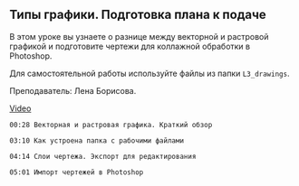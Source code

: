 ## Типы графики. Подготовка плана к подаче

В этом уроке вы узнаете о разнице между векторной и растровой графикой и подготовите чертежи для коллажной обработки в Photoshop. 

Для самостоятельной работы используйте файлы из папки `L3_drawings`. 

Преподаватель: Лена Борисова.

[Video](https://player.softculture.cc/embed/PSH/PSH_72.17.10_L3-8_Drawings_Export)

``` chapters
00:28 Векторная и растровая графика. Краткий обзор

03:10 Как устроена папка с рабочими файлами

04:14 Слои чертежа. Экспорт для редактирования

05:01 Импорт чертежей в Photoshop
```
